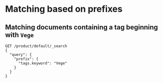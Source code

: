 # Matching based on prefixes

## Matching documents containing a tag beginning with `Vege`

```
GET /product/default/_search
{
  "query": {
    "prefix": {
      "tags.keyword": "Vege"
    }
  }
}
```